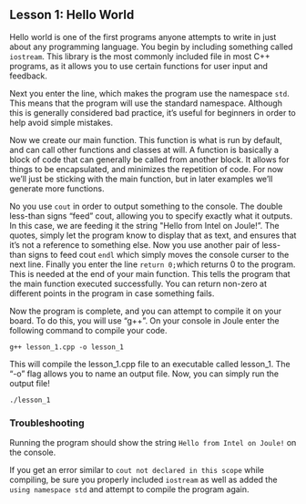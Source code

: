 ## Lesson 1: Hello World

Hello world is one of the first programs anyone attempts to write in just about any programming language. You begin by including something called `iostream`. This library is the most commonly included file in most C++ programs, as it allows you to use certain functions for user input and feedback.

Next you enter the line, which makes the program use the namespace `std`. This means that the program will use the standard namespace. Although this is generally considered bad practice, it’s useful for beginners in order to help avoid simple mistakes.

Now we create our main function. This function is what is run by default, and can call other functions and classes at will. A function is basically a block of code that can generally be called from another block. It allows for things to be encapsulated, and minimizes the repetition of code. For now we’ll just be sticking with the main function, but in later examples we’ll generate more functions.

No you use `cout` in order to output something to the console. The double less-than signs “feed” cout, allowing you to specify exactly what it outputs. In this case, we are feeding it the string "Hello from Intel on Joule!”. The quotes, simply let the program know to display that as text, and ensures that it’s not a reference to something else. Now you use another pair of less-than signs to feed cout `endl` which simply moves the console curser to the next line.
Finally you enter the line `return 0;`which returns 0 to the program. This is needed at the end of your main function. This tells the program that the main function executed successfully. You can return non-zero at different points in the program in case something fails.

Now the program is complete, and you can attempt to compile it on your board. To do this, you will use “g++”. On your console in Joule enter the following command to compile your code.

`g++ lesson_1.cpp -o lesson_1`

This will compile the lesson_1.cpp file to an executable called lesson_1. The “-o” flag allows you to name an output file. Now, you can simply run the output file!

`./lesson_1`

### Troubleshooting

Running the program should show the string `Hello from Intel on Joule!` on the console.

If you get an error similar to `cout not declared in this scope` while compiling, be sure you properly included `iostream` as well as added the `using namespace std` and attempt to compile the program again.